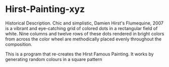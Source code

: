 # Hirst-Painting-xyz
Historical Description. Chic and simplistic, Damien Hirst's Flumequine, 2007 is a vibrant and eye-catching grid of colored dots in a rectangular field of white. Nine columns and twelve rows of these dots rendered in bright colors from across the color wheel are methodically placed evenly throughout the composition.

This is a program that re-creates the Hirst Famous Painting. It works by generating random colours in a square pattern
